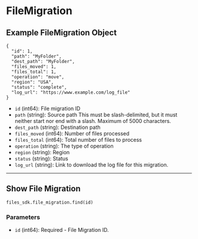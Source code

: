 # FileMigration

## Example FileMigration Object

```
{
  "id": 1,
  "path": "MyFolder",
  "dest_path": "MyFolder",
  "files_moved": 1,
  "files_total": 1,
  "operation": "move",
  "region": "USA",
  "status": "complete",
  "log_url": "https://www.example.com/log_file"
}
```

* `id` (int64): File migration ID
* `path` (string): Source path This must be slash-delimited, but it must neither start nor end with a slash. Maximum of 5000 characters.
* `dest_path` (string): Destination path
* `files_moved` (int64): Number of files processed
* `files_total` (int64): Total number of files to process
* `operation` (string): The type of operation
* `region` (string): Region
* `status` (string): Status
* `log_url` (string): Link to download the log file for this migration.


---

## Show File Migration

```
files_sdk.file_migration.find(id)
```

### Parameters

* `id` (int64): Required - File Migration ID.
